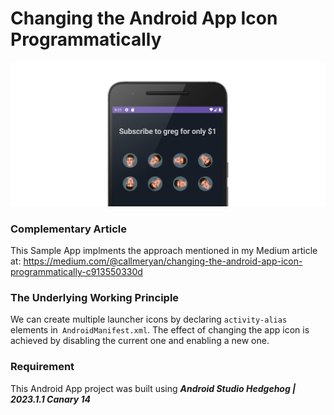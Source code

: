 # Changing the Android App Icon Programmatically
<div style="text-align:center"><img src="Screenshot_20230802_212139_framed.png" /></div>


### Complementary Article 
This Sample App implments the approach mentioned in my Medium article at: https://medium.com/@callmeryan/changing-the-android-app-icon-programmatically-c913550330d



### The Underlying Working Principle
We can create multiple launcher icons by declaring `activity-alias` elements in` AndroidManifest.xml`. The effect of changing the app icon is achieved by disabling the current one and enabling a new one.


### Requirement
This Android App project was built using ***Android Studio Hedgehog | 2023.1.1 Canary 14***
